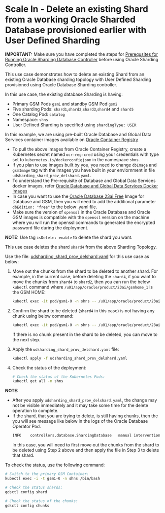 # Scale In - Delete an existing Shard from a working Oracle Sharded Database provisioned earlier with User Defined Sharding

**IMPORTANT:** Make sure you have completed the steps for [Prerequsites for Running Oracle Sharding Database Controller](../../README.md#prerequsites-for-running-oracle-sharding-database-controller) before using Oracle Sharding Controller.

This use case demonstrates how to delete an existing Shard from an existing Oracle Database sharding topology with User Defined Sharding provisioned using Oracle Database Sharding controller.

In this use case, the existing database Sharding is having:

* Primary GSM Pods `gsm1` and standby GSM Pod `gsm2`
* Five sharding Pods: `shard1`,`shard2`,`shard3`,`shard4` and `shard5`
* One Catalog Pod: `catalog`
* Namespace: `shns`
* User Defined Sharding is specified using `shardingType: USER`

In this example, we are using pre-built Oracle Database and Global Data Services container images available on [Oracle Container Registry](https://container-registry.oracle.com/)
  * To pull the above images from Oracle Container Registry, create a Kubernetes secret named `ocr-reg-cred` using your credentials with type set to `kubernetes.io/dockerconfigjson` in the namespace `shns`.
  * If you plan to use images built by you, you need to change `dbImage` and `gsmImage` tag with the images you have built in your enviornment in file `udsharding_shard_prov_delshard.yaml`.
  * To understand the Pre-requisite of Database and Global Data Services docker images, refer [Oracle Database and Global Data Services Docker Images](../../README.md#3-oracle-database-and-global-data-services-docker-images)
  * In case you want to use the [Oracle Database 23ai Free](https://www.oracle.com/database/free/get-started/) Image for Database and GSM, then you will need to add the additional parameter `dbEdition: "free"` to the below .yaml file.
  * Make sure the version of `openssl` in the Oracle Database and Oracle GSM images is compatible with the `openssl` version on the machine where you will run the openssl commands to generated the encrypted password file during the deployment.

**NOTE:** Use tag `isDelete: enable` to delete the shard you want.

This use case deletes the shard `shard4` from the above Sharding Topology.

Use the file: [udsharding_shard_prov_delshard.yaml](./udsharding_shard_prov_delshard.yaml) for this use case as below:

1. Move out the chunks from the shard to be deleted to another shard. For example, in the current case, before deleting the `shard4`, if you want to move the chunks from `shard4` to `shard2`, then you can run the below `kubectl` command where `/u01/app/oracle/product/23ai/gsmhome_1` is the GSM HOME:
    ```sh
    kubectl exec -it pod/gsm1-0 -n shns -- /u01/app/oracle/product/23ai/gsmhome_1/bin/gdsctl "move chunk -chunk all -source shard4_shard4pdb -target shard4_shard4pdb"
    ```
2. Confirm the shard to be deleted (`shard4` in this case) is not having any chunk using below command:
    ```sh
    kubectl exec -it pod/gsm1-0 -n shns -- /u01/app/oracle/product/23ai/gsmhome_1/bin/gdsctl "config chunks"
    ```
    If there is no chunk present in the shard to be deleted, you can move to the next step.

3. Apply the `udsharding_shard_prov_delshard.yaml` file:
    ```sh
    kubectl apply -f udsharding_shard_prov_delshard.yaml
    ```
4. Check the status of the deployment:
    ```sh
    # Check the status of the Kubernetes Pods:
    kubectl get all -n shns
    ```

**NOTE:** 
- After you apply `udsharding_shard_prov_delshard.yaml`, the change may not be visible immediately and it may take some time for the delete operation to complete.
- If the shard, that you are trying to delete, is still having chunks, then the you will see message like below in the logs of the Oracle Database Operator Pod.
    ```sh
    INFO    controllers.database.ShardingDatabase   manual intervention required
    ```
  In this case, you will need to first move out the chunks from the shard to be deleted using Step 2 above and then apply the file in Step 3 to delete that shard.

To check the status, use the following command:
  ```sh
  # Switch to the primary GSM Container:
  kubectl exec -i -t gsm1-0 -n shns /bin/bash

  # Check the status shards:
  gdsctl config shard

  # Check the status of the chunks:
  gdsctl config chunks
  ```
